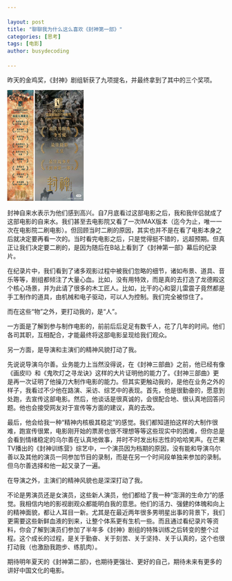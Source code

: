 ```yaml
---

layout: post
title: "聊聊我为什么这么喜欢《封神第一部》"
categories: [思考]
tags: [电影]
author: busydecoding
  
---
```


昨天的金鸡奖，《封神》剧组斩获了九项提名，并最终拿到了其中的三个奖项。

<img src="./../assets/img/posts/聊聊我为什么这么喜欢《封神第一部》/封神金鸡奖提名.JPG" alt="封神金鸡奖提名" style="zoom:25%;" />

<img src="./../assets/img/posts/聊聊我为什么这么喜欢《封神第一部》/封神金鸡奖获奖.JPG" alt="封神金鸡奖获奖" style="zoom:25%;" />

封神自来水表示为他们感到高兴。自7月底看过这部电影之后，我和我伴侣就成了这部电影的自来水。我们甚至去电影院又看了一次IMAX版本（迄今为止，唯一一次在电影院二刷电影）。但回顾当时二刷的原因，其实也并不是在看了电影本身之后就决定要再看一次的。当时看完电影之后，只是觉得挺不错的，远超预期。但真正让我们决定要二刷的，是因为随后在B站上看到了《封神第一部》幕后的纪录片。

在纪录片中，我们看到了诸多观影过程中被我们忽略的细节，诸如布景、道具、音乐等等，剧组都倾注了大量心血。比如，没有用特效，而是真的去打造了龙德殿这个核心场景，并为此请了很多的木工匠人。比如，比干的心和婴儿雷震子竟然都是手工制作的道具，由机械和电子驱动，可以人为控制。我们完全被惊住了。

而在这些“物”之外，更打动我的，是“人”。

一方面是了解到参与制作电影的，前前后后足足有数千人，花了几年的时间。他们各司其职，互相配合，才能最终将这部电影呈现给我们观众。

另一方面，是导演和主演们的精神风貌打动了我。

先说说导演乌尔善。业务能力上当然没得说，在《封神三部曲》之前，他已经有像《画皮II》和《鬼吹灯之寻龙诀》这样的大片证明他的能力了。《封神三部曲》更是再一次证明了他操刀大制作电影的能力。但其实更触动我的，是他在业务之外的样子，我看过不少他在路演、采访、综艺中的表现。首先，他是很勤奋的，愿意到处跑，去宣传这部电影。然后，他谈话是很真诚的，会很配合地、很认真地回答问题。他也会接受网友对于宣传等方面的建议，真的去改。

最后，他会给我一种“精神内核极其稳定”的感觉。我们都知道拍这样的大制作很难，跑宣传很累，电影刚开始的票房也很不理想等等这些现实中的困难，但你总是会看到情绪稳定的乌尔善在认真地做事，并时不时发出标志性的哈哈笑声。在芒果TV播出的《封神训练营》综艺中，一个演员因为档期的原因，没有能和导演乌尔善以及其他的演员一同参加节目的录制，而是在另一个时间段单独来参加的录制。但乌尔善选择和他一起又录了一遍。

在导演之外，主演们的精神风貌也是深深打动了我。

不论是男演员还是女演员，这些新人演员，他们都给了我一种“澎湃的生命力”的感觉。我相信内地的影视剧观众都能明白我的意思。他们的活力、强健的体魄和向上的精神面貌，都让人耳目一新。尤其是在最近两年很多男明星出事的背景下，我们更需要这些新鲜血液的到来，让整个体系更有生机一些。而且通过看纪录片等资料，你会了解到演员们参加了半年多《封神》剧组的特殊训练之后转变的整个过程。这个成长的过程，是关于勤奋、关于刻苦、关于坚持、关于认真的，这个也很打动我（也激励我跑步、练肌肉）。

期待明年夏天的《封神第二部》，也期待更强壮、更好的自己，期待未来有更多的讲好中国文化的电影。

